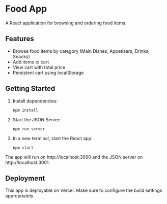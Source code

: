 # Food App

A React application for browsing and ordering food items.

## Features

- Browse food items by category (Main Dishes, Appetizers, Drinks, Snacks)
- Add items to cart
- View cart with total price
- Persistent cart using localStorage

## Getting Started

1. Install dependencies:
   ```
   npm install
   ```

2. Start the JSON Server:
   ```
   npm run server
   ```

3. In a new terminal, start the React app:
   ```
   npm start
   ```

The app will run on http://localhost:3000 and the JSON server on http://localhost:3001.

## Deployment

This app is deployable on Vercel. Make sure to configure the build settings appropriately.

